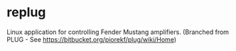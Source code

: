 replug
======

Linux application for controlling Fender Mustang amplifiers. (Branched from PLUG - See https://bitbucket.org/piorekf/plug/wiki/Home)
